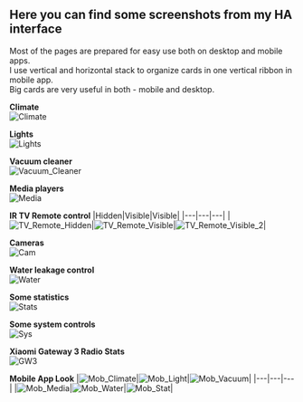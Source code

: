 ## Here you can find some screenshots from my HA interface
Most of the pages are prepared for easy use both on desktop and mobile apps.\
I use vertical and horizontal stack to organize cards in one vertical ribbon in mobile app.\
Big cards are very useful in both - mobile and desktop.

**Climate**\
![Climate](screenshots/Climate.png)

**Lights**\
![Lights](screenshots/Light.png)

**Vacuum cleaner**\
![Vacuum_Cleaner](screenshots/Vacuum_Cleaner.png)

**Media players**\
![Media](screenshots/Media.png)

**IR TV Remote control**
|Hidden|Visible|Visible|
|---|---|---|
|![TV_Remote_Hidden](screenshots/TV_Remote_Hidden.png)|![TV_Remote_Visible](screenshots/TV_Remote_Visible.png)|![TV_Remote_Visible_2](screenshots/TV_Remote_Visible_2.png)|

**Cameras**\
![Cam](screenshots/Cam.png)

**Water leakage control**\
![Water](screenshots/Water.png)

**Some statistics**\
![Stats](screenshots/Stats.png)

**Some system controls**\
![Sys](screenshots/System.png)

**Xiaomi Gateway 3 Radio Stats**\
![GW3](screenshots/GW3_Stats.png)

**Mobile App Look**
|![Mob_Climate](screenshots/Mob_Climate.jpg)|![Mob_Light](screenshots/Mob_Light.jpg)|![Mob_Vacuum](screenshots/Mob_Vacuum.jpg)|
|---|---|---|
|![Mob_Media](screenshots/Mob_Media.jpg)|![Mob_Water](screenshots/Mob_Water.jpg)|![Mob_Stat](screenshots/Mob_Stat.jpg)|